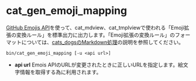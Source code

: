 # cat\_gen\_emoji\_mapping

[GitHub Emojis API](https://docs.github.com/rest/emojis)を使って、cat\_mdview、cat\_tmplviewで使われる「Emoji拡張の変換ルール」を標準出力に出力します。「Emoji拡張の変換ルール」のフォーマットについては、[cats\_dogsのMarkdown処理](markdown_format.md)の説明を参照してください。

```
bin/cat_gen_emoji_mapping [-u <api url>]
```

 * **api url** Emois APIのURLが変更されたときに正しいURLを指定します。絵文字情報を取得する為に利用されます。
 
